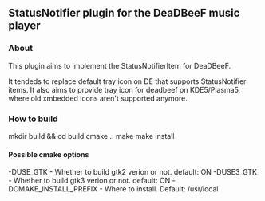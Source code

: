 ## StatusNotifier plugin for the DeaDBeeF music player

### About
This plugin aims to implement the StatusNotifierItem for DeaDBeeF.

It tendeds to replace default tray icon on DE that supports StatusNotifier items.
It also aims to provide tray icon for deadbeef on KDE5/Plasma5, where old xmbedded icons aren't supported anymore.

### How to build
mkdir build && cd build
cmake ..
make
make install

#### Possible cmake options
-DUSE_GTK - Whether to build gtk2 verion or not. default: ON
-DUSE3_GTK - Whether to build gtk3 verion or not. default: ON
-DCMAKE_INSTALL_PREFIX - Where to install. Default: /usr/local